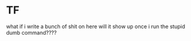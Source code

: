 # TF

what if i write a bunch of shit on here will it show up once i run the stupid dumb command????